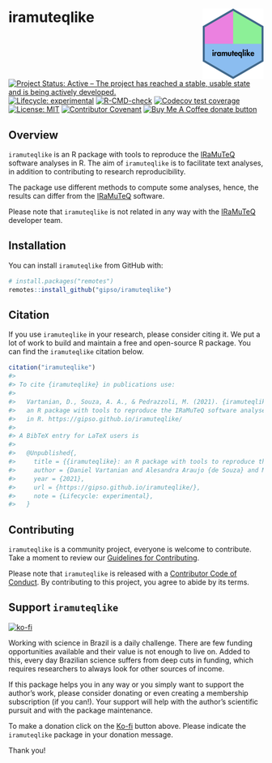 
<!-- README.md is generated from README.Rmd. Please edit that file -->

# iramuteqlike <a href='https://gipso.github.io/iramuteqlike/'><img src='man/figures/logo.png' align="right" height="139" /></a>

<!-- badges: start -->

[![Project Status: Active – The project has reached a stable, usable
state and is being actively
developed.](https://www.repostatus.org/badges/latest/active.svg)](https://www.repostatus.org/#active)
[![Lifecycle:
experimental](https://img.shields.io/badge/lifecycle-experimental-orange.svg)](https://lifecycle.r-lib.org/articles/stages.html#experimental)
[![R-CMD-check](https://github.com/gipso/iramuteqlike/workflows/R-CMD-check/badge.svg)](https://github.com/gipso/iramuteqlike/actions)
[![Codecov test
coverage](https://codecov.io/gh/gipso/iramuteqlike/branch/main/graph/badge.svg)](https://app.codecov.io/gh/gipso/iramuteqlike?branch=main)
[![License:
MIT](https://img.shields.io/badge/license-MIT-green)](https://choosealicense.com/licenses/mit/)
[![Contributor
Covenant](https://img.shields.io/badge/Contributor%20Covenant-v2.0%20adopted-ff69b4.svg)](https://gipso.github.io/iramuteqlike/CODE_OF_CONDUCT.html)
[![Buy Me A Coffee donate
button](https://img.shields.io/badge/buy%20me%20a%20coffee-donate-yellow.svg)](https://ko-fi.com/danielvartan)
<!-- badges: end -->

## Overview

`iramuteqlike` is an R package with tools to reproduce the
[IRaMuTeQ](http://www.iramuteq.org/) software analyses in R. The aim of
`iramuteqlike` is to facilitate text analyses, in addition to
contributing to research reproducibility.

The package use different methods to compute some analyses, hence, the
results can differ from the [IRaMuTeQ](http://www.iramuteq.org/)
software.

Please note that `iramuteqlike` is not related in any way with the
[IRaMuTeQ](http://www.iramuteq.org/) developer team.

## Installation

You can install `iramuteqlike` from GitHub with:

``` r
# install.packages("remotes")
remotes::install_github("gipso/iramuteqlike")
```

## Citation

If you use `iramuteqlike` in your research, please consider citing it.
We put a lot of work to build and maintain a free and open-source R
package. You can find the `iramuteqlike` citation below.

``` r
citation("iramuteqlike")
#> 
#> To cite {iramuteqlike} in publications use:
#> 
#>   Vartanian, D., Souza, A. A., & Pedrazzoli, M. (2021). {iramuteqlike}:
#>   an R package with tools to reproduce the IRaMuTeQ software analyses
#>   in R. https://gipso.github.io/iramuteqlike/
#> 
#> A BibTeX entry for LaTeX users is
#> 
#>   @Unpublished{,
#>     title = {{iramuteqlike}: an R package with tools to reproduce the IRaMuTeQ software analyses in R},
#>     author = {Daniel Vartanian and Alesandra Araujo {de Souza} and Mario Pedrazzoli},
#>     year = {2021},
#>     url = {https://gipso.github.io/iramuteqlike/},
#>     note = {Lifecycle: experimental},
#>   }
```

## Contributing

`iramuteqlike` is a community project, everyone is welcome to
contribute. Take a moment to review our [Guidelines for
Contributing](https://gipso.github.io/iramuteqlike/CONTRIBUTING.html).

Please note that `iramuteqlike` is released with a [Contributor Code of
Conduct](https://gipso.github.io/iramuteqlike/CODE_OF_CONDUCT.html). By
contributing to this project, you agree to abide by its terms.

## Support `iramuteqlike`

[![ko-fi](https://ko-fi.com/img/githubbutton_sm.svg)](https://ko-fi.com/danielvartan)

Working with science in Brazil is a daily challenge. There are few
funding opportunities available and their value is not enough to live
on. Added to this, every day Brazilian science suffers from deep cuts in
funding, which requires researchers to always look for other sources of
income.

If this package helps you in any way or you simply want to support the
author’s work, please consider donating or even creating a membership
subscription (if you can!). Your support will help with the author’s
scientific pursuit and with the package maintenance.

To make a donation click on the [Ko-fi](https://ko-fi.com/danielvartan)
button above. Please indicate the `iramuteqlike` package in your
donation message.

Thank you!
